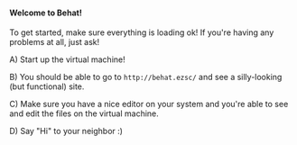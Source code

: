 #### Welcome to Behat!

To get started, make sure everything is loading ok! If you're having
any problems at all, just ask!

A) Start up the virtual machine!

B) You should be able to go to
`http://behat.ezsc/` and see a silly-looking
(but functional) site.

C) Make sure you have a nice editor on your system and you're
able to see and edit the files on the virtual machine.

D) Say "Hi" to your neighbor :)
